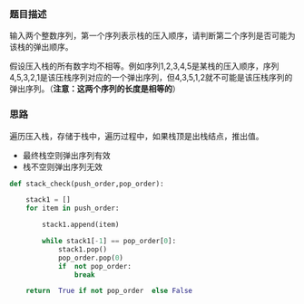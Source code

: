 ### 题目描述

输入两个整数序列，第一个序列表示栈的压入顺序，请判断第二个序列是否可能为该栈的弹出顺序。

假设压入栈的所有数字均不相等。例如序列1,2,3,4,5是某栈的压入顺序，序列4,5,3,2,1是该压栈序列对应的一个弹出序列，但4,3,5,1,2就不可能是该压栈序列的弹出序列。（**注意：这两个序列的长度是相等的**）

### 思路

遍历压入栈，存储于栈中，遍历过程中，如果栈顶是出栈结点，推出值。

- 最终栈空则弹出序列有效
- 栈不空则弹出序列无效

```python
def stack_check(push_order,pop_order):

    stack1 = []
    for item in push_order:

        stack1.append(item)

        while stack1[-1] == pop_order[0]:
            stack1.pop()
            pop_order.pop(0)
            if  not pop_order:
                break

    return  True if not pop_order  else False
```

